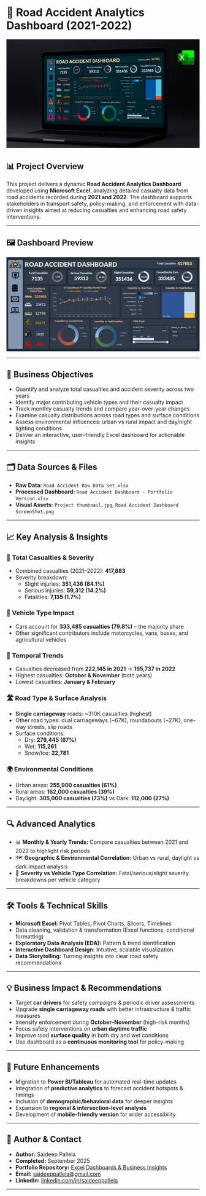 # 🚦 Road Accident Analytics Dashboard (2021-2022)

![Project Thumbnail](./Project%20thumbnail.jpg)

## 📊 Project Overview  
This project delivers a dynamic **Road Accident Analytics Dashboard** developed using **Microsoft Excel**, analyzing detailed casualty data from road accidents recorded during **2021 and 2022**. The dashboard supports stakeholders in transport safety, policy-making, and enforcement with data-driven insights aimed at reducing casualties and enhancing road safety interventions.

---

## 🖼️ Dashboard Preview  
![Dashboard Screenshot](./Road%20Accident%20Dashboard%20ScreenShot.png)

---

## 🎯 Business Objectives  
- Quantify and analyze total casualties and accident severity across two years  
- Identify major contributing vehicle types and their casualty impact  
- Track monthly casualty trends and compare year-over-year changes  
- Examine casualty distributions across road types and surface conditions  
- Assess environmental influences: urban vs rural impact and day/night lighting conditions  
- Deliver an interactive, user-friendly Excel dashboard for actionable insights  

---

## 🗂️ Data Sources & Files  
- **Raw Data:** `Road Accident Raw Data Set.xlsx`  
- **Processed Dashboard:** `Road Accident Dashboard - Portfolio Version.xlsx`  
- **Visual Assets:** `Project thumbnail.jpg`, `Road Accident Dashboard ScreenShot.png`

---

## 📈 Key Analysis & Insights  

### 🔢 Total Casualties & Severity  
- Combined casualties (2021–2022): **417,883**  
- Severity breakdown:  
  - Slight injuries: **351,436 (84.1%)**  
  - Serious injuries: **59,312 (14.2%)**  
  - Fatalities: **7,135 (1.7%)**

### 🚗 Vehicle Type Impact  
- Cars account for **333,485 casualties (79.8%)** – the majority share  
- Other significant contributors include motorcycles, vans, buses, and agricultural vehicles  

### 📅 Temporal Trends  
- Casualties decreased from **222,145 in 2021** → **195,737 in 2022**  
- Highest casualties: **October & November** (both years)  
- Lowest casualties: **January & February**  

### 🛣️ Road Type & Surface Analysis  
- **Single carriageway** roads: ~310K casualties (highest)  
- Other road types: dual carriageways (~67K), roundabouts (~27K), one-way streets, slip roads  
- Surface conditions:  
  - Dry: **279,445 (67%)**  
  - Wet: **115,261**  
  - Snow/Ice: **22,781**

### 🌍 Environmental Conditions  
- Urban areas: **255,900 casualties (61%)**  
- Rural areas: **162,000 casualties (39%)**  
- Daylight: **305,000 casualties (73%)** vs Dark: **112,000 (27%)**

---

## 🔍 Advanced Analytics  

- 📊 **Monthly & Yearly Trends:** Compare casualties between 2021 and 2022 to highlight risk periods  
- 🗺️ **Geographic & Environmental Correlation:** Urban vs rural, daylight vs dark impact analysis  
- 🚦 **Severity vs Vehicle Type Correlation:** Fatal/serious/slight severity breakdowns per vehicle category  

---

## 🛠️ Tools & Technical Skills  
- **Microsoft Excel:** Pivot Tables, Pivot Charts, Slicers, Timelines  
- Data cleaning, validation & transformation (Excel functions, conditional formatting)  
- **Exploratory Data Analysis (EDA):** Pattern & trend identification  
- **Interactive Dashboard Design:** Intuitive, scalable visualization  
- **Data Storytelling:** Turning insights into clear road safety recommendations  

---

## 💡 Business Impact & Recommendations  
- Target **car drivers** for safety campaigns & periodic driver assessments  
- Upgrade **single carriageway roads** with better infrastructure & traffic measures  
- Intensify enforcement during **October–November** (high-risk months)  
- Focus safety interventions on **urban daytime traffic**  
- Improve road **surface quality** in both dry and wet conditions  
- Use dashboard as a **continuous monitoring tool** for policy-making  

---

## 🚀 Future Enhancements  
- Migration to **Power BI/Tableau** for automated real-time updates  
- Integration of **predictive analytics** to forecast accident hotspots & timings  
- Inclusion of **demographic/behavioral data** for deeper insights  
- Expansion to **regional & intersection-level analysis**  
- Development of **mobile-friendly version** for wider accessibility  

---

## 👤 Author & Contact  
- **Author:** Saideep Pallela  
- **Completed:** September 2025  
- **Portfolio Repository:** [Excel Dashboards & Business Insights](https://github.com/saideeppallela/Explore-My-Microsoft-Excel-Projects)  
- **Email:** [saideeppallela@gmail.com](mailto:saideeppallela@gmail.com)  
- **LinkedIn:** [linkedin.com/in/saideeppallela](https://www.linkedin.com/in/saideeppallela/)  

---
